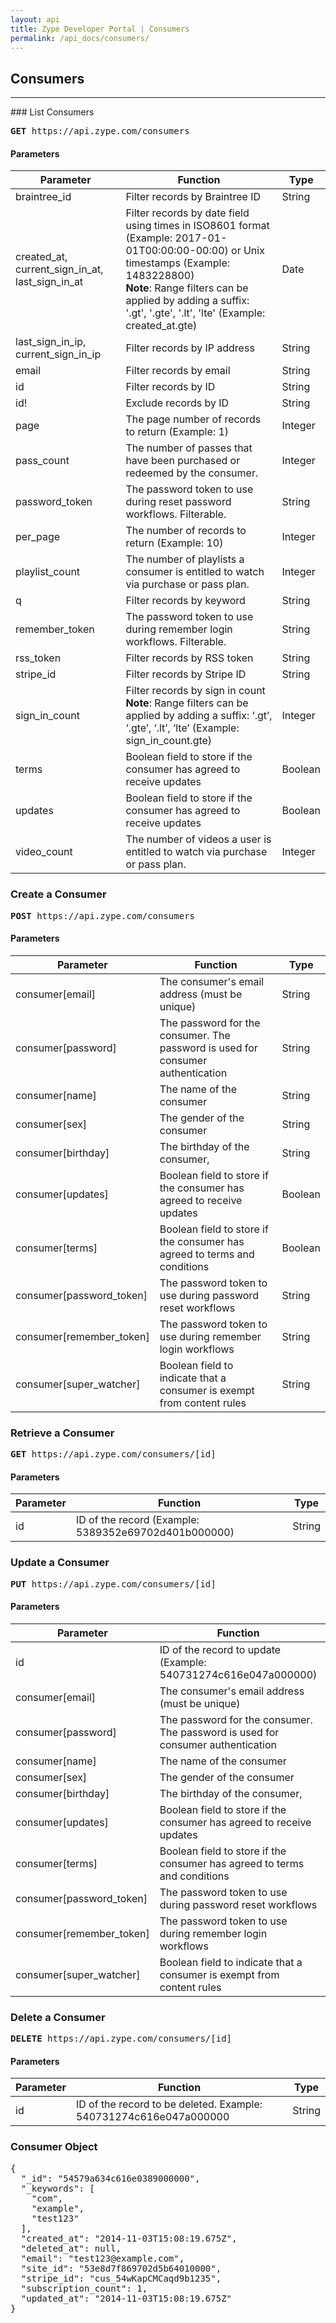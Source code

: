 ```yaml
---
layout: api
title: Zype Developer Portal | Consumers
permalink: /api_docs/consumers/
---
```


## Consumers
<hr />
### List Consumers
<pre>
<b>GET</b> https://api.zype.com/consumers
</pre>

#### Parameters

Parameter | Function | Type
--------- | -------- | ----
braintree_id | Filter records by Braintree ID | String
created_at, current_sign_in_at, last_sign_in_at | Filter records by date field using times in ISO8601 format (Example: 2017-01-01T00:00:00-00:00) or Unix timestamps (Example: 1483228800) <br />**Note**: Range filters can be applied by adding a suffix: '.gt', '.gte', '.lt', 'lte' (Example: created_at.gte) | Date
last_sign_in_ip, current_sign_in_ip | Filter records by IP address | String
email     | Filter records by email | String
id        | Filter records by ID | String
id!       | Exclude records by ID | String
page      | The page number of records to return (Example: 1) | Integer
pass_count| The number of passes that have been purchased or redeemed by the consumer. | Integer
password_token | The password token to use during reset password workflows. Filterable. | String
per_page  | The number of records to return (Example: 10) | Integer
playlist_count | The number of playlists a consumer is entitled to watch via purchase or pass plan.| Integer
q         | Filter records by keyword | String
remember_token | The password token to use during remember login workflows. Filterable. | String
rss_token | Filter records by RSS token | String
stripe_id | Filter records by Stripe ID | String
sign_in_count | Filter records by sign in count <br />**Note**: Range filters can be applied by adding a suffix: ‘.gt’, ‘.gte’, ‘.lt’, ‘lte’ (Example: sign_in_count.gte) | Integer
terms | Boolean field to store if the consumer has agreed to receive updates | Boolean
updates | Boolean field to store if the consumer has agreed to receive updates | Boolean
video_count | The number of videos a user is entitled to watch via purchase or pass plan. | Integer

### Create a Consumer
<pre><b>POST</b> https://api.zype.com/consumers
</pre>

#### Parameters

Parameter | Function | Type
--------- | -------- | ----
consumer[email] | The consumer's email address (must be unique) | String
consumer[password] | The password for the consumer. The password is used for consumer authentication | String
consumer[name] | The name of the consumer | String
consumer[sex] | The gender of the consumer | String
consumer[birthday] | The birthday of the consumer, | String
consumer[updates] | Boolean field to store if the consumer has agreed to receive updates | Boolean
consumer[terms] | Boolean field to store if the consumer has agreed to terms and conditions | Boolean
consumer[password_token] | The password token to use during password reset workflows | String
consumer[remember_token] | The password token to use during remember login workflows | String
consumer[super_watcher] | Boolean field to indicate that a consumer is exempt from content rules | String

### Retrieve a Consumer
<pre><b>GET</b> https://api.zype.com/consumers/[id]
</pre>

#### Parameters

Parameter | Function | Type
--------- | -------- | ----
id        | ID of the record (Example: 5389352e69702d401b000000) | String

### Update a Consumer
<pre><b>PUT</b> https://api.zype.com/consumers/[id]</pre>

#### Parameters

Parameter | Function | Type
--------- | -------- | ----
id | ID of the record to update (Example: 540731274c616e047a000000) | String
consumer[email] | The consumer's email address (must be unique) | String
consumer[password] | The password for the consumer. The password is used for consumer authentication | String
consumer[name] | The name of the consumer | String
consumer[sex] | The gender of the consumer | String
consumer[birthday] | The birthday of the consumer, | String
consumer[updates] | Boolean field to store if the consumer has agreed to receive updates | Boolean
consumer[terms] | Boolean field to store if the consumer has agreed to terms and conditions | Boolean
consumer[password_token] | The password token to use during password reset workflows | String
consumer[remember_token] | The password token to use during remember login workflows | String
consumer[super_watcher] | Boolean field to indicate that a consumer is exempt from content rules | String

### Delete a Consumer
<pre><b>DELETE</b> https://api.zype.com/consumers/[id]
</pre>

#### Parameters

Parameter | Function | Type
--------- | -------- | ----
id | ID of the record to be deleted. Example: 540731274c616e047a000000 | String

### Consumer Object

<pre>
{
  "_id": "54579a634c616e0389000000",
  "_keywords": [
    "com",
    "example",
    "test123"
  ],
  "created_at": "2014-11-03T15:08:19.675Z",
  "deleted_at": null,
  "email": "test123@example.com",
  "site_id": "53e8d7f869702d5b64010000",
  "stripe_id": "cus_54wKapCMCaqd9b1235",
  "subscription_count": 1,
  "updated_at": "2014-11-03T15:08:19.675Z"
}
</pre>